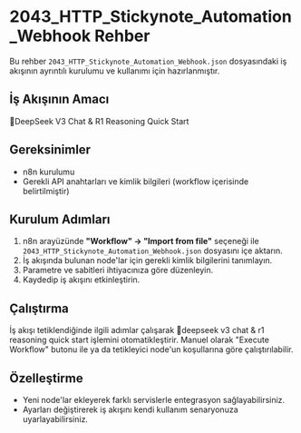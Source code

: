 # 2043_HTTP_Stickynote_Automation_Webhook Rehber

Bu rehber `2043_HTTP_Stickynote_Automation_Webhook.json` dosyasındaki iş akışının ayrıntılı kurulumu ve kullanımı için hazırlanmıştır.

## İş Akışının Amacı
🐋DeepSeek V3 Chat & R1 Reasoning Quick Start

## Gereksinimler
- n8n kurulumu
- Gerekli API anahtarları ve kimlik bilgileri (workflow içerisinde belirtilmiştir)

## Kurulum Adımları
1. n8n arayüzünde **"Workflow" → "Import from file"** seçeneği ile `2043_HTTP_Stickynote_Automation_Webhook.json` dosyasını içe aktarın.
2. İş akışında bulunan node'lar için gerekli kimlik bilgilerini tanımlayın.
3. Parametre ve sabitleri ihtiyacınıza göre düzenleyin.
4. Kaydedip iş akışını etkinleştirin.

## Çalıştırma
İş akışı tetiklendiğinde ilgili adımlar çalışarak 🐋deepseek v3 chat & r1 reasoning quick start işlemini otomatikleştirir. Manuel olarak "Execute Workflow" butonu ile ya da tetikleyici node'un koşullarına göre çalıştırılabilir.

## Özelleştirme
- Yeni node'lar ekleyerek farklı servislerle entegrasyon sağlayabilirsiniz.
- Ayarları değiştirerek iş akışını kendi kullanım senaryonuza uyarlayabilirsiniz.
